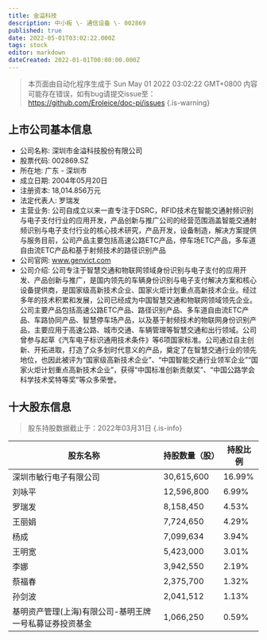 ```yaml
---
title: 金溢科技
description: 中小板 \- 通信设备 \- 002869
published: true
date: 2022-05-01T03:02:22.000Z
tags: stock
editor: markdown
dateCreated: 2022-01-01T00:00:00.000Z
---
```


> 本页面由自动化程序生成于 Sun May 01 2022 03:02:22 GMT+0800
> 内容可能存在错误，如有bug请提交issue至：https://github.com/Eroleice/doc-pi/issues
{.is-warning}

## 上市公司基本信息
- 公司名称: 深圳市金溢科技股份有限公司
- 股票代码: 002869.SZ
- 所在地: 广东 - 深圳市
- 成立日期: 2004年05月20日
- 注册资本: 18,014.856万元
- 法定代表人: 罗瑞发
- 主营业务: 公司自成立以来一直专注于DSRC，RFID技术在智能交通射频识别与电子支付行业的应用开发，产品创新与推广公司的经营范围涵盖智能交通射频识别与电子支付行业的核心技术研究，产品开发，设备制造，解决方案提供与服务目前，公司产品主要包括高速公路ETC产品，停车场ETC产品，多车道自由流ETC产品和基于射频技术的路径识别产品
- 公司官网: www.genvict.com
- 公司介绍: 公司专注于智慧交通和物联网领域身份识别与电子支付的应用开发、产品创新与推广，是国内领先的车辆身份识别与电子支付解决方案和核心设备提供商，是国家级高新技术企业、国家火炬计划重点高新技术企业。经过多年的技术积累和发展，公司已经成为中国智慧交通和物联网领域领先企业。公司主要产品包括高速公路ETC产品、路径识别产品、多车道自由流ETC产品、车路协同产品、智慧停车场产品，以及基于射频技术的物联网身份识别产品，主要应用于高速公路、城市交通、车辆管理等智慧交通和出行领域。公司曾参与起草《汽车电子标识通用技术条件》等6项国家标准。公司通过自主创新、开拓进取，打造了众多划时代意义的产品，奠定了在智慧交通行业的领先地位，也因此被评为“国家级高新技术企业”、“中国智能交通行业领军企业”“国家火炬计划重点高新技术企业”，获得“中国标准创新贡献奖”、“中国公路学会科学技术奖特等奖”等众多荣誉。


## 十大股东信息
> 股东持股数据截止于：2022年03月31日
{.is-info}

| 股东名称 | 持股数量（股） | 持股比例 |
| --- | --- | --- |
| 深圳市敏行电子有限公司 | 30,615,600 | 16.99% |
| 刘咏平 | 12,596,800 | 6.99% |
| 罗瑞发 | 8,158,450 | 4.53% |
| 王丽娟 | 7,724,650 | 4.29% |
| 杨成 | 7,099,634 | 3.94% |
| 王明宽 | 5,423,000 | 3.01% |
| 李娜 | 3,942,550 | 2.19% |
| 蔡福春 | 2,375,700 | 1.32% |
| 孙剑波 | 2,041,512 | 1.13% |
| 基明资产管理(上海)有限公司-基明王牌一号私募证券投资基金 | 1,066,250 | 0.59% |




